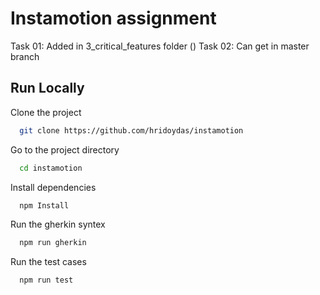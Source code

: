 # Instamotion assignment

Task 01: Added in 3_critical_features folder ()
Task 02: Can get in master branch


## Run Locally

Clone the project

```bash
  git clone https://github.com/hridoydas/instamotion
```

Go to the project directory

```bash
  cd instamotion
```

Install dependencies

```bash
  npm Install
```

Run the gherkin syntex

```bash
  npm run gherkin
```

Run the test cases
```bash
  npm run test
```
